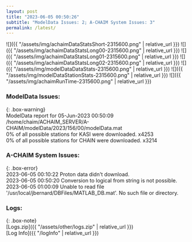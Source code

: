 ```yaml
---
layout: post
title: "2023-06-05 00:50:26"
subtitle: "ModelData Issues: 2; A-CHAIM System Issues: 3"
permalink: /latest/
---
```


![]({{ "/assets/img/achaimDataStatsShort-2315600.png" | relative_url }})
![]({{ "/assets/img/achaimDataStatsLong00-2315600.png" | relative_url }})
![]({{ "/assets/img/achaimDataStatsLong01-2315600.png" | relative_url }})
![]({{ "/assets/img/achaimDataStatsLong02-2315600.png" | relative_url }})
![]({{ "/assets/img/modelDataDataStats-2315600.png" | relative_url }})
![]({{ "/assets/img/modelDataStationStats-2315600.png" | relative_url }})
![]({{ "/assets/img/achaimRunTime-2315600.png" | relative_url }})


### ModelData Issues:  
  
{: .box-warning}  
 ModelData report for 05-Jun-2023 00:50:09   
 /home/chaim/ACHAIM_SERVER/A-CHAIM/modelData/2023/156/00/modelData.mat   
 0% of all possible stations for KASI were downloaded. x4253   
 0% of all possible stations for CHAIN were downloaded. x3214   
  
### A-CHAIM System Issues:  
  
{: .box-error}  
2023-06-05 00:10:22 Proton data didn't download.  
2023-06-05 00:50:20 Conversion to logical from string is not possible.  
2023-06-05 01:00:09 Unable to read file '/usr/local/jbernard/DBFiles/MATLAB_DB.mat'. No such file or directory.  

### Logs:  
  
{: .box-note}  
[Logs.zip]({{ "/assets/other/logs.zip" | relative_url }})  
[Log Info]({{ "/logInfo" | relative_url }})  
